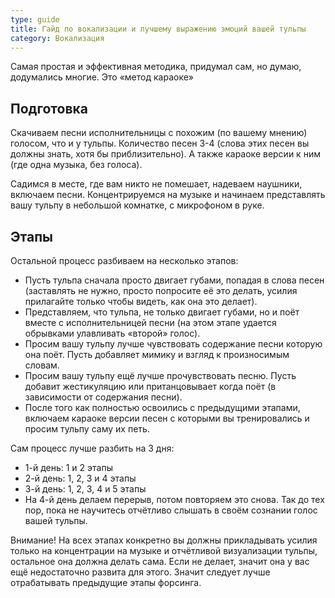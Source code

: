 ```yaml
---
type: guide
title: Гайд по вокализации и лучшему выражению эмоций вашей тульпы
category: Вокализация
---
```



Самая простая и эффективная методика, придумал сам, но думаю, додумались многие. Это «метод караоке»

## Подготовка
Скачиваем песни исполнительницы с похожим (по вашему мнению) голосом, что и у тульпы. Количество песен 3-4 (слова этих песен вы должны знать, хотя бы приблизительно). А также караоке версии к ним (где одна музыка, без голоса).

Садимся в месте, где вам никто не помешает, надеваем наушники, включаем песни. Концентрируемся на музыке и начинаем представлять вашу тульпу в небольшой комнатке, с микрофоном в руке.

## Этапы
Остальной процесс разбиваем на несколько этапов:
  - Пусть тульпа сначала просто двигает губами, попадая в слова песен (заставлять не нужно, просто попросите её это делать, усилия прилагайте только чтобы видеть, как она это делает).
  - Представляем, что тульпа, не только двигает губами, но и поёт вместе с исполнительницей песни (на этом этапе удается обрывками улавливать «второй» голос).
  - Просим вашу тульпу лучше чувствовать содержание песни которую она поёт. Пусть добавляет мимику и взгляд к произносимым словам.
  - Просим вашу тульпу ещё лучше прочувствовать песню. Пусть добавит жестикуляцию или пританцовывает когда поёт (в зависимости от содержания песни).
  - После того как полностью освоились с предыдущими этапами, включаем караоке версии песен с которыми вы тренировались и просим тульпу саму их петь.

Сам процесс лучше разбить на 3 дня:
  * 1-й день: 1 и 2 этапы
  * 2-й день: 1, 2, 3 и 4 этапы
  * 3-й день: 1, 2, 3, 4 и 5 этапы
  * На 4-й день делаем перерыв, потом повторяем это снова. Так до тех пор, пока не научитесь отчётливо слышать в своём сознании голос вашей тульпы.

Внимание! На всех этапах конкретно вы должны прикладывать усилия только на концентрации на музыке и отчётливой визуализации тульпы, остальное она должна делать сама. Если не делает, значит она у вас ещё недостаточно развита для этого. Значит следует лучше отрабатывать предыдущие этапы форсинга.
